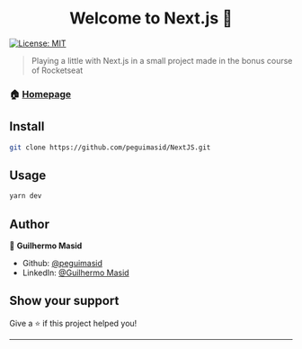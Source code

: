 <h1 align="center">Welcome to Next.js 👋</h1>
<p>
  <a href="#" target="_blank">
    <img alt="License: MIT" src="https://img.shields.io/badge/License-MIT-yellow.svg" />
  </a>
</p>

> Playing a little with Next.js in a small project made in the bonus course of Rocketseat

### 🏠 [Homepage](https://github.com/peguimasid/NextJS)

## Install

```sh
git clone https://github.com/peguimasid/NextJS.git
```

## Usage

```sh
yarn dev
```

## Author

👤 **Guilhermo Masid**

* Github: [@peguimasid](https://github.com/peguimasid)
* LinkedIn: [@Guilhermo Masid](https://www.linkedin.com/in/guilhermo-masid-494677b8/)

## Show your support

Give a ⭐️ if this project helped you!

***

